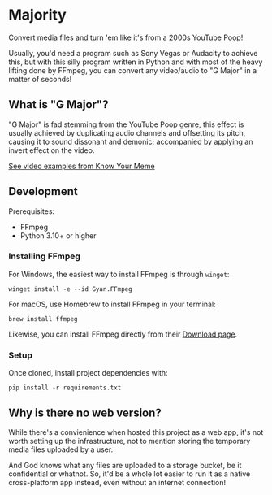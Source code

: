 # Majority

Convert media files and turn 'em like it's from a 2000s YouTube Poop!

Usually, you'd need a program such as Sony Vegas or Audacity to achieve this,
but with this silly program written in Python and with most of the heavy lifting done
by FFmpeg, you can convert any video/audio to "G Major" in a matter of seconds!

## What is "G Major"?

"G Major" is fad stemming from the YouTube Poop genre, this effect is
usually achieved by duplicating audio channels and offsetting its
pitch, causing it to sound dissonant and demonic; accompanied by
applying an invert effect on the video.

[See video examples from Know Your Meme](https://knowyourmeme.com/memes/in-g-major/videos)

## Development

Prerequisites:

- FFmpeg
- Python 3.10+ or higher

### Installing FFmpeg

For Windows, the easiest way to install FFmpeg is through `winget`:

```console
winget install -e --id Gyan.FFmpeg
```

For macOS, use Homebrew to install FFmpeg in your terminal:

```console
brew install ffmpeg
```

Likewise, you can install FFmpeg directly from their [Download page](https://ffmpeg.org/download.html).

### Setup

Once cloned, install project dependencies with:

```console
pip install -r requirements.txt
```

## Why is there no web version?

While there's a convienience when hosted this project as a web app, it's not worth
setting up the infrastructure, not to mention storing the temporary media files
uploaded by a user.

And God knows what any files are uploaded to a storage bucket,
be it confidential or whatnot. So, it'd be a whole lot easier to run it as a
native cross-platform app instead, even without an internet connection!
